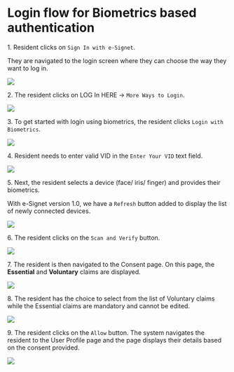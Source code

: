 # Login flow for Biometrics based authentication

1\. Resident clicks on `Sign In with e-Signet`. 

They are navigated to the login screen where they can choose the way they want to log in.

![](\_images/qr-login-screen1.png)

2\. The resident clicks on LOG In HERE -> `More Ways to Login`.

![](\_images/esignet-loginhere.png)

3\. To get started with login using biometrics, the resident clicks `Login with Biometrics`.

![](\_images/esignet-bio-moreways.png)

4\. Resident needs to enter valid VID in the `Enter Your VID` text field.

![](\_images/esignet-bio-vid.png)

5\. Next, the resident selects a device (face/ iris/ finger) and provides their biometrics.

With e-Signet version 1.0, we have a `Refresh` button added to display the list of newly connected devices.

![](\_images/esignet-select-device.png)

6\. The resident clicks on the `Scan and Verify` button.

![](\_images/esignet-scan-and-verify.png)

7\. The resident is then navigated to the Consent page. On this page, the **Essential** and **Voluntary** claims are displayed.

![](\_images/esignet-not-allowed-claims.png)

8\. The resident has the choice to select from the list of Voluntary claims while the Essential claims are mandatory and cannot be edited.

![](\_images/esignet-claims.png)

9\. The resident clicks on the `Allow` button. The system navigates the resident to the User Profile page and the page displays their details based on the consent provided.

![](\_images/esignet-final.png)
